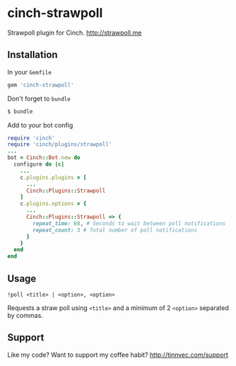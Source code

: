 # cinch-strawpoll
Strawpoll plugin for Cinch. http://strawpoll.me

## Installation
In your `Gemfile`
```ruby
gem 'cinch-strawpoll'
```
Don't forget to `bundle`
```bash
$ bundle
```
Add to your bot config
```ruby
require 'cinch'
require 'cinch/plugins/strawpoll'
...
bot = Cinch::Bot.new do
  configure do |c|
    ...
    c.plugins.plugins = [
      ...
      Cinch::Plugins::Strawpoll
    ]
    c.plugins.options = {
      ...
      Cinch::Plugins::Strawpoll => {
        repeat_time: 60, # Seconds to wait between poll notifications
        repeat_count: 3 # Total number of poll notifications
      }
    }
  end
end
```

## Usage
```
!poll <title> | <option>, <option>
```
Requests a straw poll using `<title>` and a minimum of 2 `<option>` separated by commas.

## Support
Like my code? Want to support my coffee habit? http://tinnvec.com/support
